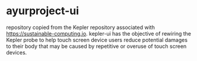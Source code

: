 # ayurproject-ui
repository copied from the Kepler repository associated with https://sustainable-computing.io. kepler-ui has the objective of rewiring the Kepler probe to help touch screen device users reduce potential damages to their body that may be caused by repetitive or overuse of touch screen devices.
